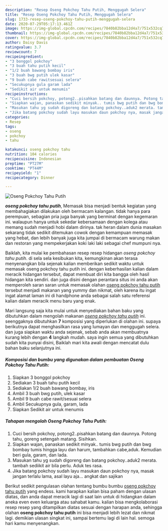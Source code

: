 ```yaml
---
description: "Resep Oseng Pokchoy Tahu Putih, Menggugah Selera"
title: "Resep Oseng Pokchoy Tahu Putih, Menggugah Selera"
slug: 1733-resep-oseng-pokchoy-tahu-putih-menggugah-selera
date: 2020-07-29T05:17:13.461Z
image: https://img-global.cpcdn.com/recipes/7840b82bba12d4a7/751x532cq70/oseng-pokchoy-tahu-putih-foto-resep-utama.jpg
thumbnail: https://img-global.cpcdn.com/recipes/7840b82bba12d4a7/751x532cq70/oseng-pokchoy-tahu-putih-foto-resep-utama.jpg
cover: https://img-global.cpcdn.com/recipes/7840b82bba12d4a7/751x532cq70/oseng-pokchoy-tahu-putih-foto-resep-utama.jpg
author: Daisy Davis
ratingvalue: 3.7
reviewcount: 7
recipeingredient:
- "3 bonggol pokchoy"
- "3 buah tahu putih kecil"
- "1/2 buah bawang bombay iris"
- "3 buah bwg putih ulek kasar"
- "9 buah cabe rawitsesuai selera"
- "Secukupnya gula garam lada"
- "Sedikit air untuk menumis"
recipeinstructions:
- "Cuci bersih pokchoy, potong2..pisahkan batang dan daunnya. Potong tahu, goreng setengah matang. Sisihkan."
- "Siapkan wajan, panaskan sedikit minyak.. tumis bwg putih dan bwg bombay tumis hingga layu dan harum, tambahkan cabe,aduk. Kemudian beri gula, garam, dan lada."
- "Masukan tahu yg sudah digoreng dan batang pokchoy..aduk2 merata. tambah sediikit air bila perlu. Aduk tes rasa."
- "Jika batang pokchoy sudah layu masukan daun pokchoy nya, masak jangan terlalu lama, asal layu aja... angkat dan sajikan"
categories:
- Resep
tags:
- oseng
- pokchoy
- tahu

katakunci: oseng pokchoy tahu 
nutrition: 104 calories
recipecuisine: Indonesian
preptime: "PT27M"
cooktime: "PT44M"
recipeyield: "1"
recipecategory: Dinner

---
```



![Oseng Pokchoy Tahu Putih](https://img-global.cpcdn.com/recipes/7840b82bba12d4a7/751x532cq70/oseng-pokchoy-tahu-putih-foto-resep-utama.jpg)

<b><i>oseng pokchoy tahu putih</i></b>, Memasak bisa menjadi bentuk kegiatan yang membahagiakan dilakukan oleh bermacam kalangan. tidak hanya para perempuan, sebagian pria juga banyak yang berminat dengan kegemaran ini. walaupun hanya untuk sekedar kebersamaan dengan kolega atau memang sudah menjadi hobi dalam dirinya. tak heran dalam dunia masakan sekarang tidak sedikit ditemukan cowok dengan kemampuan memasak yang hebat, dan lebih banyak juga kita jumpai di bermacam warung makan dan restoran yang mempekerjakan koki laki laki sebagai chef mumpuni nya.

Baiklah, kita mulai ke pembahasan resep resep hidangan <i>oseng pokchoy tahu putih</i>. di sela sela kesibukan kita, kemungkinan akan terasa menyenangkan bila sejenak kalian memberikan sedikit waktu untuk memasak oseng pokchoy tahu putih ini. dengan keberhasilan kalian dalam meracik hidangan tersebut, dapat membuat diri kita bangga oleh hasil hidangan kita sendiri. dan juga disini dengan perantara situs ini anda akan memperoleh saran saran untuk memasak olahan <u>oseng pokchoy tahu putih</u> tersebut menjadi makanan yang yummy dan nikmat, oleh karena itu ingat ingat alamat laman ini di handphone anda sebagai salah satu referensi kalian dalam meracik menu baru yang enak.




Mari langsung saja kita mulai untuk menyediakan bahan baku yang dibutuhkan dalam mengolah makanan <u><i>oseng pokchoy tahu putih</i></u> ini. seenggaknya dibutuhkan <b>7</b> komposisi yang diperlukan di olahan ini. supaya berikutnya dapat menghasilkan rasa yang lumayan dan menggugah selera. dan juga siapkan waktu anda sejenak, sebab anda akan membuatnya kurang lebih dengan <b>4</b> langkah mudah. saya ingin semua yang dibutuhkan sudah kita punyai disini, Baiklah mari kita awali dengan mencatat dulu bahan baku selanjutnya ini.

<!--inarticleads1-->

##### Komposisi dan bumbu yang digunakan dalam pembuatan Oseng Pokchoy Tahu Putih:

1. Siapkan 3 bonggol pokchoy
1. Sediakan 3 buah tahu putih kecil
1. Sediakan 1/2 buah bawang bombay, iris
1. Ambil 3 buah bwg putih, ulek kasar
1. Ambil 9 buah cabe rawit/sesuai selera
1. Ambil Secukupnya gula, garam, lada
1. Siapkan Sedikit air untuk menumis




<!--inarticleads2-->

##### Tahapan mengolah Oseng Pokchoy Tahu Putih:

1. Cuci bersih pokchoy, potong2..pisahkan batang dan daunnya. Potong tahu, goreng setengah matang. Sisihkan.
1. Siapkan wajan, panaskan sedikit minyak.. tumis bwg putih dan bwg bombay tumis hingga layu dan harum, tambahkan cabe,aduk. Kemudian beri gula, garam, dan lada.
1. Masukan tahu yg sudah digoreng dan batang pokchoy..aduk2 merata. tambah sediikit air bila perlu. Aduk tes rasa.
1. Jika batang pokchoy sudah layu masukan daun pokchoy nya, masak jangan terlalu lama, asal layu aja... angkat dan sajikan




Berikut sedikit pengulasan olahan tentang bumbu bumbu <u>oseng pokchoy tahu putih</u> yang endess. kami harapkan kalian bisa paham dengan ulasan diatas, dan anda dapat meracik lagi di saat lain untuk di hidangkan dalam aneka even even keluarga atau sahabat kamu. kalian bisa mengkolaborasi resep resep yang ditampilkan diatas sesuai dengan harapan anda, sehingga olahan <b>oseng pokchoy tahu putih</b> ini bisa menjadi lebih lezat dan nikmat lagi. demikian ulasan singkat ini, sampai bertemu lagi di lain hal. semoga hari kamu menyenangkan.
